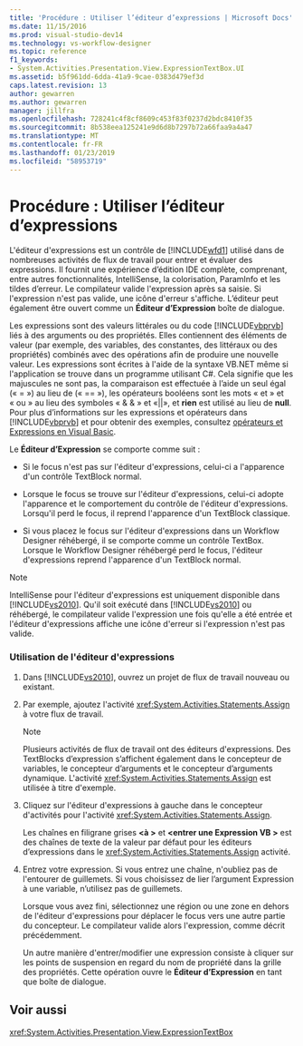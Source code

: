 ```yaml
---
title: 'Procédure : Utiliser l’éditeur d’expressions | Microsoft Docs'
ms.date: 11/15/2016
ms.prod: visual-studio-dev14
ms.technology: vs-workflow-designer
ms.topic: reference
f1_keywords:
- System.Activities.Presentation.View.ExpressionTextBox.UI
ms.assetid: b5f961dd-6dda-41a9-9cae-0383d479ef3d
caps.latest.revision: 13
author: gewarren
ms.author: gewarren
manager: jillfra
ms.openlocfilehash: 728241c4f8cf8609c453f83f0237d2bdc8410f35
ms.sourcegitcommit: 8b538eea125241e9d6d8b7297b72a66faa9a4a47
ms.translationtype: MT
ms.contentlocale: fr-FR
ms.lasthandoff: 01/23/2019
ms.locfileid: "58953719"
---
```

# <a name="how-to-use-the-expression-editor"></a>Procédure : Utiliser l’éditeur d’expressions
L'éditeur d'expressions est un contrôle de [!INCLUDE[wfd1](../includes/wfd1-md.md)] utilisé dans de nombreuses activités de flux de travail pour entrer et évaluer des expressions. Il fournit une expérience d’édition IDE complète, comprenant, entre autres fonctionnalités, IntelliSense, la colorisation, ParamInfo et les tildes d’erreur. Le compilateur valide l'expression après sa saisie. Si l'expression n'est pas valide, une icône d'erreur s'affiche. L’éditeur peut également être ouvert comme un **Éditeur d’Expression** boîte de dialogue.  
  
 Les expressions sont des valeurs littérales ou du code [!INCLUDE[vbprvb](../includes/vbprvb-md.md)] liés à des arguments ou des propriétés. Elles contiennent des éléments de valeur (par exemple, des variables, des constantes, des littéraux ou des propriétés) combinés avec des opérations afin de produire une nouvelle valeur. Les expressions sont écrites à l'aide de la syntaxe VB.NET même si l'application se trouve dans un programme utilisant C#. Cela signifie que les majuscules ne sont pas, la comparaison est effectuée à l’aide un seul égal (« = ») au lieu de (« == »), les opérateurs booléens sont les mots « et » et « ou » au lieu des symboles « & & » et «&#124;&#124;», et **rien**  est utilisé au lieu de **null**. Pour plus d’informations sur les expressions et opérateurs dans [!INCLUDE[vbprvb](../includes/vbprvb-md.md)] et pour obtenir des exemples, consultez [opérateurs et Expressions en Visual Basic](http://go.microsoft.com/fwlink/?LinkId=186818).  
  
 Le **Éditeur d’Expression** se comporte comme suit :  
  
-   Si le focus n'est pas sur l'éditeur d'expressions, celui-ci a l'apparence d'un contrôle TextBlock normal.  
  
-   Lorsque le focus se trouve sur l'éditeur d'expressions, celui-ci adopte l'apparence et le comportement du contrôle de l'éditeur d'expressions. Lorsqu'il perd le focus, il reprend l'apparence d'un TextBlock classique.  
  
-   Si vous placez le focus sur l'éditeur d'expressions dans un Workflow Designer réhébergé, il se comporte comme un contrôle TextBox. Lorsque le Workflow Designer réhébergé perd le focus, l'éditeur d'expressions reprend l'apparence d'un TextBlock normal.  
  
> [!NOTE]
>  IntelliSense pour l'éditeur d'expressions est uniquement disponible dans [!INCLUDE[vs2010](../includes/vs2010-md.md)]. Qu'il soit exécuté dans [!INCLUDE[vs2010](../includes/vs2010-md.md)] ou réhébergé, le compilateur valide l'expression une fois qu'elle a été entrée et l'éditeur d'expressions affiche une icône d'erreur si l'expression n'est pas valide.  
  
### <a name="using-the-expression-editor"></a>Utilisation de l'éditeur d'expressions  
  
1.  Dans [!INCLUDE[vs2010](../includes/vs2010-md.md)], ouvrez un projet de flux de travail nouveau ou existant.  
  
2.  Par exemple, ajoutez l'activité <xref:System.Activities.Statements.Assign> à votre flux de travail.  
  
    > [!NOTE]
    >  Plusieurs activités de flux de travail ont des éditeurs d'expressions. Des TextBlocks d’expression s’affichent également dans le concepteur de variables, le concepteur d’arguments et le concepteur d’arguments dynamique. L'activité <xref:System.Activities.Statements.Assign> est utilisée à titre d'exemple.  
  
3.  Cliquez sur l'éditeur d'expressions à gauche dans le concepteur d'activités pour l'activité <xref:System.Activities.Statements.Assign>.  
  
     Les chaînes en filigrane grises  **\<à >** et  **\<entrer une Expression VB >** est des chaînes de texte de la valeur par défaut pour les éditeurs d’expressions dans le <xref:System.Activities.Statements.Assign> activité.  
  
4.  Entrez votre expression. Si vous entrez une chaîne, n'oubliez pas de l'entourer de guillemets. Si vous choisissez de lier l’argument Expression à une variable, n’utilisez pas de guillemets.  
  
     Lorsque vous avez fini, sélectionnez une région ou une zone en dehors de l'éditeur d'expressions pour déplacer le focus vers une autre partie du concepteur. Le compilateur valide alors l'expression, comme décrit précédemment.  
  
     Un autre manière d'entrer/modifier une expression consiste à cliquer sur les points de suspension en regard du nom de propriété dans la grille des propriétés. Cette opération ouvre le **Éditeur d’Expression** en tant que boîte de dialogue.  
  
## <a name="see-also"></a>Voir aussi  
 <xref:System.Activities.Presentation.View.ExpressionTextBox>
